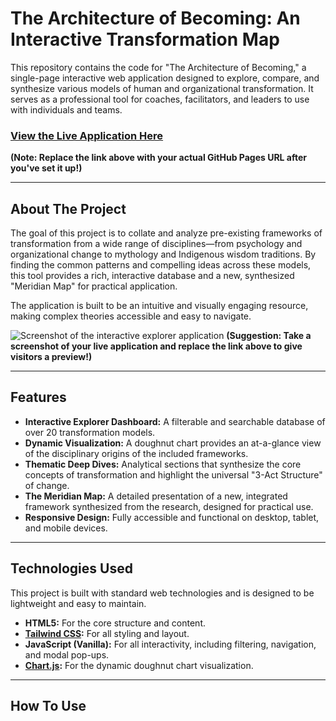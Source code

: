 # The Architecture of Becoming: An Interactive Transformation Map

This repository contains the code for "The Architecture of Becoming," a single-page interactive web application designed to explore, compare, and synthesize various models of human and organizational transformation. It serves as a professional tool for coaches, facilitators, and leaders to use with individuals and teams.

### [View the Live Application Here](https://your-username.github.io/your-repository-name/)

**(Note: Replace the link above with your actual GitHub Pages URL after you've set it up!)**

---

## About The Project

The goal of this project is to collate and analyze pre-existing frameworks of transformation from a wide range of disciplines—from psychology and organizational change to mythology and Indigenous wisdom traditions. By finding the common patterns and compelling ideas across these models, this tool provides a rich, interactive database and a new, synthesized "Meridian Map" for practical application.

The application is built to be an intuitive and visually engaging resource, making complex theories accessible and easy to navigate.

![Screenshot of the interactive explorer application](https://i.imgur.com/example.png)
**(Suggestion: Take a screenshot of your live application and replace the link above to give visitors a preview!)**

---

## Features

* **Interactive Explorer Dashboard:** A filterable and searchable database of over 20 transformation models.
* **Dynamic Visualization:** A doughnut chart provides an at-a-glance view of the disciplinary origins of the included frameworks.
* **Thematic Deep Dives:** Analytical sections that synthesize the core concepts of transformation and highlight the universal "3-Act Structure" of change.
* **The Meridian Map:** A detailed presentation of a new, integrated framework synthesized from the research, designed for practical use.
* **Responsive Design:** Fully accessible and functional on desktop, tablet, and mobile devices.

---

## Technologies Used

This project is built with standard web technologies and is designed to be lightweight and easy to maintain.

* **HTML5:** For the core structure and content.
* **[Tailwind CSS](https://tailwindcss.com/):** For all styling and layout.
* **JavaScript (Vanilla):** For all interactivity, including filtering, navigation, and modal pop-ups.
* **[Chart.js](https://www.chartjs.org/):** For the dynamic doughnut chart visualization.

---

## How To Use
